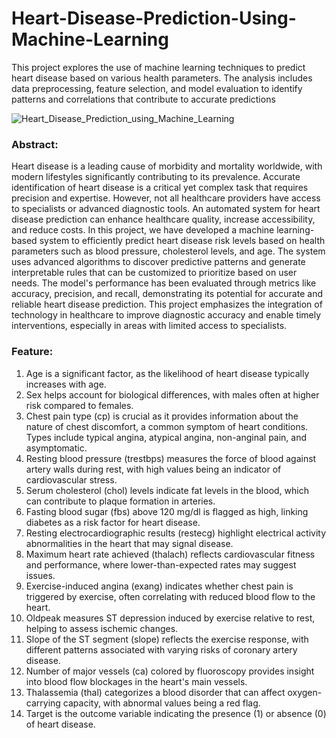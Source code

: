 # Heart-Disease-Prediction-Using-Machine-Learning
This project explores the use of machine learning techniques to predict heart disease based on various health parameters. The analysis includes data preprocessing, feature selection, and model evaluation to identify patterns and correlations that contribute to accurate predictions

![Heart_Disease_Prediction_using_Machine_Learning](https://github.com/user-attachments/assets/cbd54320-91f7-4ce5-b6d8-d74a079681ce)

### Abstract: 
Heart disease is a leading cause of morbidity and mortality worldwide, with modern lifestyles significantly contributing to its prevalence. Accurate identification of heart disease is a critical yet complex task that requires precision and expertise. However, not all healthcare providers have access to specialists or advanced diagnostic tools. An automated system for heart disease prediction can enhance healthcare quality, increase accessibility, and reduce costs.
In this project, we have developed a machine learning-based system to efficiently predict heart disease risk levels based on health parameters such as blood pressure, cholesterol levels, and age. The system uses advanced algorithms to discover predictive patterns and generate interpretable rules that can be customized to prioritize based on user needs. The model's performance has been evaluated through metrics like accuracy, precision, and recall, demonstrating its potential for accurate and reliable heart disease prediction.
This project emphasizes the integration of technology in healthcare to improve diagnostic accuracy and enable timely interventions, especially in areas with limited access to specialists.

### Feature:
1)	Age is a significant factor, as the likelihood of heart disease typically increases with age.
2)	Sex helps account for biological differences, with males often at higher risk compared to females.
3)	Chest pain type (cp) is crucial as it provides information about the nature of chest discomfort, a common symptom of heart conditions. Types include typical angina, atypical angina, non-anginal pain, and asymptomatic.
4)	Resting blood pressure (trestbps) measures the force of blood against artery walls during rest, with high values being an indicator of cardiovascular stress.
5)	Serum cholesterol (chol) levels indicate fat levels in the blood, which can contribute to plaque formation in arteries.
6)	Fasting blood sugar (fbs) above 120 mg/dl is flagged as high, linking diabetes as a risk factor for heart disease.
7)	Resting electrocardiographic results (restecg) highlight electrical activity abnormalities in the heart that may signal disease.
8)	Maximum heart rate achieved (thalach) reflects cardiovascular fitness and performance, where lower-than-expected rates may suggest issues.
9)	Exercise-induced angina (exang) indicates whether chest pain is triggered by exercise, often correlating with reduced blood flow to the heart.
10)	Oldpeak measures ST depression induced by exercise relative to rest, helping to assess ischemic changes.
11)	Slope of the ST segment (slope) reflects the exercise response, with different patterns associated with varying risks of coronary artery disease.
12)	Number of major vessels (ca) colored by fluoroscopy provides insight into blood flow blockages in the heart's main vessels.
13)	Thalassemia (thal) categorizes a blood disorder that can affect oxygen-carrying capacity, with abnormal values being a red flag.
14)	Target is the outcome variable indicating the presence (1) or absence (0) of heart disease.
